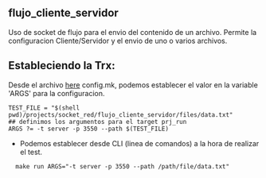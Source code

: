 ## flujo_cliente_servidor
Uso de socket de flujo para el envio del contenido de un archivo. Permite la configuracion Cliente/Servidor y el envio de uno o varios archivos.

## Estableciendo la Trx:
Desde el archivo [here](./config.mk) config.mk, podemos establecer el valor en la variable 'ARGS' para la configuracion.
~~~
TEST_FILE = "$(shell pwd)/projects/socket_red/flujo_cliente_servidor/files/data.txt"
## definimos los argumentos para el target prj_run
ARGS ?= -t server -p 3550 --path $(TEST_FILE)
~~~

* Podemos establecer desde CLI (linea de comandos) a la hora de realizar el test.
~~~
  make run ARGS="-t server -p 3550 --path /path/file/data.txt"
~~~
